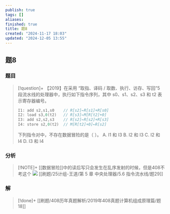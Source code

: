 ```yaml
---
publish: true
tags: []
aliases: 
finished: true
title: 题8
created: "2024-11-17 18:03"
updated: "2024-12-05 13:55"
---
```

## 题8
### 题目
> [!question]+
> 【2019】在采用 “取指、译码 / 取数、执行、访存、写回”5 段流水线的处理器中，执行如下指令序列，其中 s0、s1、s2、s3 和 t2 表示寄存器编号。
> ```cpp
> I1: add s2,s1,s0    // R[s2]←R[s1]+R[s0]
> I2: load s3,0(t2)   // R[s3]←M[R[t2]+0]
> I3: add s2,s2,s3    // R[s2]←R[s2]+R[s3]
> I4: store s2,0(t2)  // M[R[t2]+0]←R[s2]
> ```
> 下列指令对中，不存在数据冒险的是（ ）。
> A. I1 和 I3
> B. I2 和 I3
> C. I2 和 I4
> D. I3 和 I4
### 分析
> [!NOTE]+
> [[数据冒险]]中的读后写只会发生在乱序发射的时候，但是408不考这个
> ![](https://img.hwenyi.tech/202412052151156.webp)
> [[刷题/25计组-王道/第 5 章 中央处理器/5.6 指令流水线/题29]]
### 解
> [!done]+
> [[刷题/408历年真题解析/2019年408真题计算机组成原理篇/题18]]